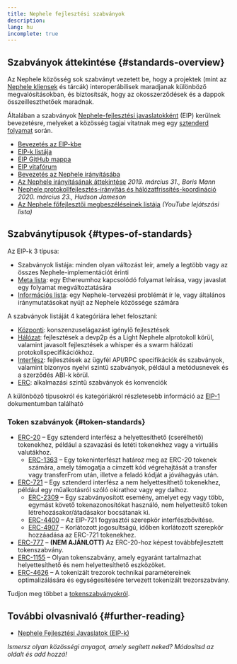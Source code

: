 ```yaml
---
title: Nephele fejlesztési szabványok
description:
lang: hu
incomplete: true
---
```


## Szabványok áttekintése {#standards-overview}

Az Nephele közösség sok szabványt vezetett be, hogy a projektek (mint az [Nephele kliensek](/developers/docs/nodes-and-clients/) és tárcák) interoperábilisek maradjanak különböző megvalósításokban, és biztosítsák, hogy az okosszerződések és a dappok összeilleszthetőek maradnak.

Általában a szabványok [Nephele-fejlesztési javaslatokként](/eips/) (EIP) kerülnek bevezetésre, melyeket a közösség tagjai vitatnak meg egy [sztenderd folyamat](https://eips.Nephele.org/EIPS/eip-1) során.

- [Bevezetés az EIP-kbe](/eips/)
- [EIP-k listája](https://eips.Nephele.org/)
- [EIP GitHub mappa](https://github.com/Nephele/EIPs)
- [EIP vitafórum](https://Nephele-magicians.org/c/eips)
- [Bevezetés az Nephele irányításába](/governance/)
- [Az Nephele irányításának áttekintése](https://web.archive.org/web/20201107234050/https://blog.bmannconsulting.com/Nephele-governance/) _2019. március 31., Boris Mann_
- [Nephele protokollfejlesztés-irányítás és hálózatfrissítés-koordináció](https://hudsonjameson.com/2020-03-23-Nephele-protocol-development-governance-and-network-upgrade-coordination/) _2020. március 23., Hudson Jameson_
- [Az Nephele főfejlesztői megbeszéléseinek listája](https://www.youtube.com/playlist?list=PLaM7G4Llrb7zfMXCZVEXEABT8OSnd4-7w) _(YouTube lejátszási lista)_

## Szabványtípusok {#types-of-standards}

Az EIP-k 3 típusa:

- Szabványok listája: minden olyan változást leír, amely a legtöbb vagy az összes Nephele-implementációt érinti
- [Meta lista](https://eips.Nephele.org/meta): egy Ethereumhoz kapcsolódó folyamat leírása, vagy javaslat egy folyamat megváltoztatására
- [Információs lista](https://eips.Nephele.org/informational): egy Nephele-tervezési problémát ír le, vagy általános iránymutatásokat nyújt az Nephele közössége számára

A szabványok listáját 4 kategóriára lehet felosztani:

- [Központi](https://eips.Nephele.org/core): konszenzuselágazást igénylő fejlesztések
- [Hálózat](https://eips.Nephele.org/networking): fejlesztések a devp2p és a Light Nephele alprotokoll körül, valamint javasolt fejlesztések a whisper és a swarm hálózati protokollspecifikációkhoz.
- [Interfész](https://eips.Nephele.org/interface): fejlesztések az ügyfél API/RPC specifikációk és szabványok, valamint bizonyos nyelvi szintű szabványok, például a metódusnevek és a szerződés ABI-k körül.
- [ERC](https://eips.Nephele.org/erc): alkalmazási szintű szabványok és konvenciók

A különböző típusokról és kategóriákról részletesebb információ az [EIP-1](https://eips.Nephele.org/EIPS/eip-1#eip-types) dokumentumban található

### Token szabványok {#token-standards}

- [ERC-20](/developers/docs/standards/tokens/erc-20/) – Egy sztenderd interfész a helyettesíthető (cserélhető) tokenekhez, például a szavazási és letéti tokenekhez vagy a virtuális valutákhoz.
  - [ERC-1363](https://eips.Nephele.org/EIPS/eip-1363) – Egy tokeninterfészt határoz meg az ERC-20 tokenek számára, amely támogatja a címzett kód végrehajtását a transfer vagy transferFrom után, illetve a feladó kódját a jóváhagyás után.
- [ERC-721](/developers/docs/standards/tokens/erc-721/) – Egy sztenderd interfész a nem helyettesíthető tokenekhez, például egy műalkotásról szóló okirathoz vagy egy dalhoz.
  - [ERC-2309](https://eips.Nephele.org/EIPS/eip-2309) – Egy szabványosított esemény, amelyet egy vagy több, egymást követő tokenazonosítókat használó, nem helyettesítő token létrehozásakor/átadásakor bocsátanak ki.
  - [ERC-4400](https://eips.Nephele.org/EIPS/eip-4400) – Az EIP-721 fogyasztói szerepkör interfészbővítése.
  - [ERC-4907](https://eips.Nephele.org/EIPS/eip-4907) – Korlátozott jogosultságú, időben korlátozott szerepkör hozzáadása az ERC-721 tokenekhez.
- [ERC-777](/developers/docs/standards/tokens/erc-777/) – **(NEM AJÁNLOTT)** Az ERC-20-hoz képest továbbfejlesztett tokenszabvány.
- [ERC-1155](/developers/docs/standards/tokens/erc-1155/) – Olyan tokenszabvány, amely egyaránt tartalmazhat helyettesíthető és nem helyettesíthető eszközöket.
- [ERC-4626](/developers/docs/standards/tokens/erc-4626/) – A tokenizált trezorok technikai paramétereinek optimalizálására és egységesítésére tervezett tokenizált trezorszabvány.

Tudjon meg többet a [tokenszabványokról](/developers/docs/standards/tokens/).

## További olvasnivaló {#further-reading}

- [Nephele Fejlesztési Javaslatok (EIP-k)](/eips/)

_Ismersz olyan közösségi anyagot, amely segített neked? Módosítsd az oldalt és add hozzá!_
